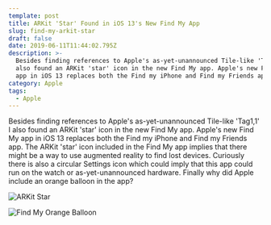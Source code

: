 ```yaml
---
template: post
title: ARKit 'Star' Found in iOS 13's New Find My App
slug: find-my-arkit-star
draft: false
date: 2019-06-11T11:44:02.795Z
description: >-
  Besides finding references to Apple's as-yet-unannounced Tile-like 'Tag1,1' I
  also found an ARKit 'star' icon in the new Find My app. Apple's new Find My
  app in iOS 13 replaces both the Find my iPhone and Find my Friends app.
category: Apple
tags:
  - Apple
---
```

Besides finding references to Apple's as-yet-unannounced Tile-like 'Tag1,1' I also found an ARKit 'star' icon in the new Find My app. Apple's new Find My app in iOS 13 replaces both the Find my iPhone and Find my Friends app. The ARKit 'star' icon included in the Find My app implies that there might be a way to use augmented reality to find lost devices. Curiously there is also a circular Settings icon which could imply that this app could run on the watch or as-yet-unannounced hardware. Finally why did Apple include an orange balloon in the app?

![ARKit Star](/media/arkit-start.jpg "ARKit Star")

![Find My Orange Balloon](/media/orange-balloon.jpg "Find My Orange Balloon")
